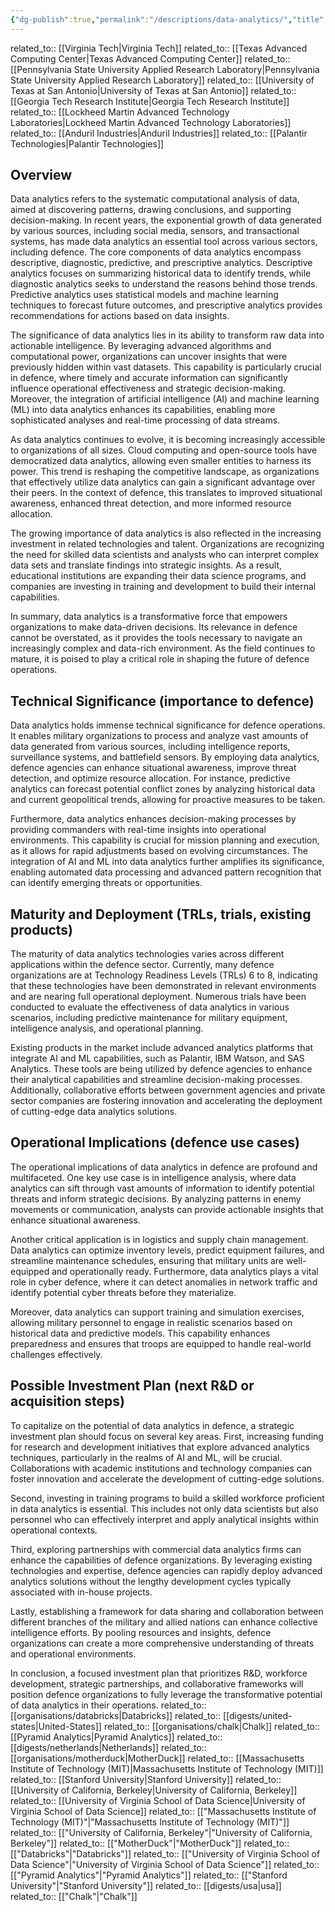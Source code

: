 ```yaml
---
{"dg-publish":true,"permalink":"/descriptions/data-analytics/","title":"data analytics"}
---
```


related_to:: [[Virginia Tech\|Virginia Tech]]
related_to:: [[Texas Advanced Computing Center\|Texas Advanced Computing Center]]
related_to:: [[Pennsylvania State University Applied Research Laboratory\|Pennsylvania State University Applied Research Laboratory]]
related_to:: [[University of Texas at San Antonio\|University of Texas at San Antonio]]
related_to:: [[Georgia Tech Research Institute\|Georgia Tech Research Institute]]
related_to:: [[Lockheed Martin Advanced Technology Laboratories\|Lockheed Martin Advanced Technology Laboratories]]
related_to:: [[Anduril Industries\|Anduril Industries]]
related_to:: [[Palantir Technologies\|Palantir Technologies]]
## Overview
Data analytics refers to the systematic computational analysis of data, aimed at discovering patterns, drawing conclusions, and supporting decision-making. In recent years, the exponential growth of data generated by various sources, including social media, sensors, and transactional systems, has made data analytics an essential tool across various sectors, including defence. The core components of data analytics encompass descriptive, diagnostic, predictive, and prescriptive analytics. Descriptive analytics focuses on summarizing historical data to identify trends, while diagnostic analytics seeks to understand the reasons behind those trends. Predictive analytics uses statistical models and machine learning techniques to forecast future outcomes, and prescriptive analytics provides recommendations for actions based on data insights.

The significance of data analytics lies in its ability to transform raw data into actionable intelligence. By leveraging advanced algorithms and computational power, organizations can uncover insights that were previously hidden within vast datasets. This capability is particularly crucial in defence, where timely and accurate information can significantly influence operational effectiveness and strategic decision-making. Moreover, the integration of artificial intelligence (AI) and machine learning (ML) into data analytics enhances its capabilities, enabling more sophisticated analyses and real-time processing of data streams.

As data analytics continues to evolve, it is becoming increasingly accessible to organizations of all sizes. Cloud computing and open-source tools have democratized data analytics, allowing even smaller entities to harness its power. This trend is reshaping the competitive landscape, as organizations that effectively utilize data analytics can gain a significant advantage over their peers. In the context of defence, this translates to improved situational awareness, enhanced threat detection, and more informed resource allocation.

The growing importance of data analytics is also reflected in the increasing investment in related technologies and talent. Organizations are recognizing the need for skilled data scientists and analysts who can interpret complex data sets and translate findings into strategic insights. As a result, educational institutions are expanding their data science programs, and companies are investing in training and development to build their internal capabilities.

In summary, data analytics is a transformative force that empowers organizations to make data-driven decisions. Its relevance in defence cannot be overstated, as it provides the tools necessary to navigate an increasingly complex and data-rich environment. As the field continues to mature, it is poised to play a critical role in shaping the future of defence operations.

## Technical Significance (importance to defence)
Data analytics holds immense technical significance for defence operations. It enables military organizations to process and analyze vast amounts of data generated from various sources, including intelligence reports, surveillance systems, and battlefield sensors. By employing data analytics, defence agencies can enhance situational awareness, improve threat detection, and optimize resource allocation. For instance, predictive analytics can forecast potential conflict zones by analyzing historical data and current geopolitical trends, allowing for proactive measures to be taken.

Furthermore, data analytics enhances decision-making processes by providing commanders with real-time insights into operational environments. This capability is crucial for mission planning and execution, as it allows for rapid adjustments based on evolving circumstances. The integration of AI and ML into data analytics further amplifies its significance, enabling automated data processing and advanced pattern recognition that can identify emerging threats or opportunities.

## Maturity and Deployment (TRLs, trials, existing products)
The maturity of data analytics technologies varies across different applications within the defence sector. Currently, many defence organizations are at Technology Readiness Levels (TRLs) 6 to 8, indicating that these technologies have been demonstrated in relevant environments and are nearing full operational deployment. Numerous trials have been conducted to evaluate the effectiveness of data analytics in various scenarios, including predictive maintenance for military equipment, intelligence analysis, and operational planning.

Existing products in the market include advanced analytics platforms that integrate AI and ML capabilities, such as Palantir, IBM Watson, and SAS Analytics. These tools are being utilized by defence agencies to enhance their analytical capabilities and streamline decision-making processes. Additionally, collaborative efforts between government agencies and private sector companies are fostering innovation and accelerating the deployment of cutting-edge data analytics solutions.

## Operational Implications (defence use cases)
The operational implications of data analytics in defence are profound and multifaceted. One key use case is in intelligence analysis, where data analytics can sift through vast amounts of information to identify potential threats and inform strategic decisions. By analyzing patterns in enemy movements or communication, analysts can provide actionable insights that enhance situational awareness.

Another critical application is in logistics and supply chain management. Data analytics can optimize inventory levels, predict equipment failures, and streamline maintenance schedules, ensuring that military units are well-equipped and operationally ready. Furthermore, data analytics plays a vital role in cyber defence, where it can detect anomalies in network traffic and identify potential cyber threats before they materialize.

Moreover, data analytics can support training and simulation exercises, allowing military personnel to engage in realistic scenarios based on historical data and predictive models. This capability enhances preparedness and ensures that troops are equipped to handle real-world challenges effectively.

## Possible Investment Plan (next R&D or acquisition steps)
To capitalize on the potential of data analytics in defence, a strategic investment plan should focus on several key areas. First, increasing funding for research and development initiatives that explore advanced analytics techniques, particularly in the realms of AI and ML, will be crucial. Collaborations with academic institutions and technology companies can foster innovation and accelerate the development of cutting-edge solutions.

Second, investing in training programs to build a skilled workforce proficient in data analytics is essential. This includes not only data scientists but also personnel who can effectively interpret and apply analytical insights within operational contexts.

Third, exploring partnerships with commercial data analytics firms can enhance the capabilities of defence organizations. By leveraging existing technologies and expertise, defence agencies can rapidly deploy advanced analytics solutions without the lengthy development cycles typically associated with in-house projects.

Lastly, establishing a framework for data sharing and collaboration between different branches of the military and allied nations can enhance collective intelligence efforts. By pooling resources and insights, defence organizations can create a more comprehensive understanding of threats and operational environments.

In conclusion, a focused investment plan that prioritizes R&D, workforce development, strategic partnerships, and collaborative frameworks will position defence organizations to fully leverage the transformative potential of data analytics in their operations.
related_to:: [[organisations/databricks\|Databricks]]
related_to:: [[digests/united-states\|United-States]]
related_to:: [[organisations/chalk\|Chalk]]
related_to:: [[Pyramid Analytics\|Pyramid Analytics]]
related_to:: [[digests/netherlands\|Netherlands]]
related_to:: [[organisations/motherduck\|MotherDuck]]
related_to:: [[Massachusetts Institute of Technology (MIT)\|Massachusetts Institute of Technology (MIT)]]
related_to:: [[Stanford University\|Stanford University]]
related_to:: [[University of California, Berkeley\|University of California, Berkeley]]
related_to:: [[University of Virginia School of Data Science\|University of Virginia School of Data Science]]
related_to:: [["Massachusetts Institute of Technology (MIT)"\|"Massachusetts Institute of Technology (MIT)"]]
related_to:: [["University of California, Berkeley"\|"University of California, Berkeley"]]
related_to:: [["MotherDuck"\|"MotherDuck"]]
related_to:: [["Databricks"\|"Databricks"]]
related_to:: [["University of Virginia School of Data Science"\|"University of Virginia School of Data Science"]]
related_to:: [["Pyramid Analytics"\|"Pyramid Analytics"]]
related_to:: [["Stanford University"\|"Stanford University"]]
related_to:: [[digests/usa\|usa]]
related_to:: [["Chalk"\|"Chalk"]]
